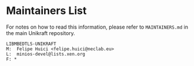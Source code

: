 Maintainers List
================

For notes on how to read this information, please refer to `MAINTAINERS.md` in
the main Unikraft repository.

	LIBMBEDTLS-UNIKRAFT
	M:	Felipe Huici <felipe.huici@neclab.eu>
	L:	minios-devel@lists.xen.org
	F: *
